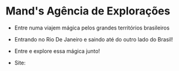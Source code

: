 # Mand's Agência de Explorações

- Entre numa viajem mágica pelos grandes territórios brasileiros

- Entrando no Rio De Janeiro e saindo até do outro lado do Brasil!

- Entre e explore essa mágica junto!

- Site:
